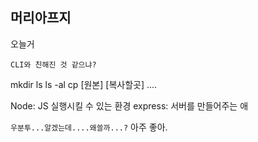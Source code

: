 ## 머리아프지

오늘거

`CLI와 친해진 것 같으냐?`

mkdir
ls
ls -al
cp [원본] [복사할곳]
....

Node: JS 실행시킬 수 있는 환경
express: 서버를 만들어주는 애

`우분투...알겠는데....왜쓸까...?`
아주 좋아.